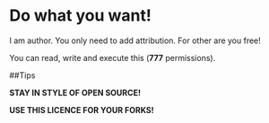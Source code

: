 # Do what you want!

I am author. You only need to add attribution. For other are you free!

You can read, write and execute this (<b>777</b> permissions).

##Tips

<b>STAY IN STYLE OF OPEN SOURCE!</b>

<b>USE THIS LICENCE FOR YOUR FORKS!</b>
